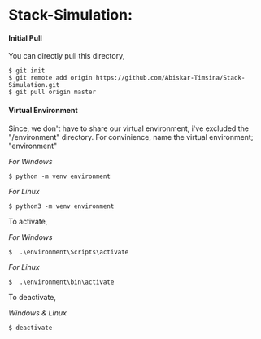 # Stack-Simulation:

#### Initial Pull
You can directly pull this directory,

```console
$ git init 
$ git remote add origin https://github.com/Abiskar-Timsina/Stack-Simulation.git
$ git pull origin master
```

#### Virtual Environment
Since, we don't have to share our virtual environment, i've excluded the "/environment" directory. For convinience, name the virtual environment; "environment"

_For Windows_ 
```console
$ python -m venv environment
```
_For Linux_ 
```console
$ python3 -m venv environment
```

To activate, 

_For Windows_
```console
$  .\environment\Scripts\activate
```
_For Linux_
```console
$  .\environment\bin\activate
```

To deactivate,

_Windows & Linux_
```console
$ deactivate
```